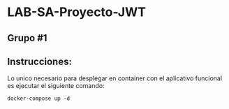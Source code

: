 # LAB-SA-Proyecto-JWT
## Grupo #1

## Instrucciones:
Lo unico necesario para desplegar en container con el aplicativo funcional es ejecutar el siguiente comando:

```
docker-compose up -d
```

